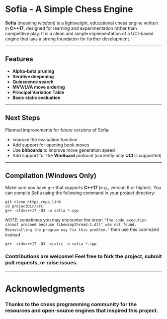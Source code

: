 # Sofia - A Simple Chess Engine

**Sofia** (meaning *wisdom*) is a lightweight, educational chess engine written in **C++17**, designed for learning and experimentation rather than competitive play. It is a clean and simple implementation of a UCI-based engine that lays a strong foundation for further development.

---

## Features

- **Alpha-beta pruning**
- **Iterative deepening**
- **Quiescence search**
- **MVV/LVA move ordering**
- **Principal Variation Table**
- **Basic static evaluation**

---

## Next Steps

Planned improvements for future versions of Sofia:

- Improve the evaluation function
- Add support for opening book moves
- Use **bitboards** to improve move generation speed
- Add support for the **WinBoard** protocol (currently only **UCI** is supported)

---

## Compilation (Windows Only)

Make sure you have `g++` that supports **C++17** (e.g., version 8 or higher). You can compile Sofia using the following command in your project directory:


```
git clone https_repo_link
cd projectDir/src
g++ -std=c++17 -O3 -o sofia *.cpp
```

*NOTE*: sometimes you may encounter the error: ``` "The code execution cannot proceed because libewinpthread-1.dll" was not found. Reinstalling the program may fix this problem." ```
then use this command instead

```
g++ -std=c++17 -O3 -static -o sofia *.cpp
```


### Contributions are welcome! Feel free to fork the project, submit pull requests, or raise issues.
---
# Acknowledgments
### Thanks to the chess programming community for the resources and open-source engines that inspired this project.

